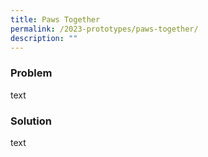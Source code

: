 ```yaml
---
title: Paws Together
permalink: /2023-prototypes/paws-together/
description: ""
---
```

### Problem
text

### Solution
text